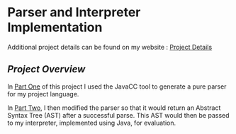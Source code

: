 # Parser and Interpreter Implementation 


Additional project details can be found on my website : [Project Details](https://isabellaattisano.github.io/bella-attisano/projects/pl/pl.html)


## *Project Overview*
In [Part One](https://github.com/isabellaattisano/ProgrammingLanguageProject/tree/main/Part%20One) of this project I used the JavaCC tool to generate a pure parser for my project language. 

In [Part Two](https://github.com/isabellaattisano/ProgrammingLanguageProject/tree/main/Part%20Two), I then modified the parser so that it would return an Abstract Syntax Tree (AST) after a successful parse. This AST would then be passed to my interpreter, implemented using Java, for evaluation. 
